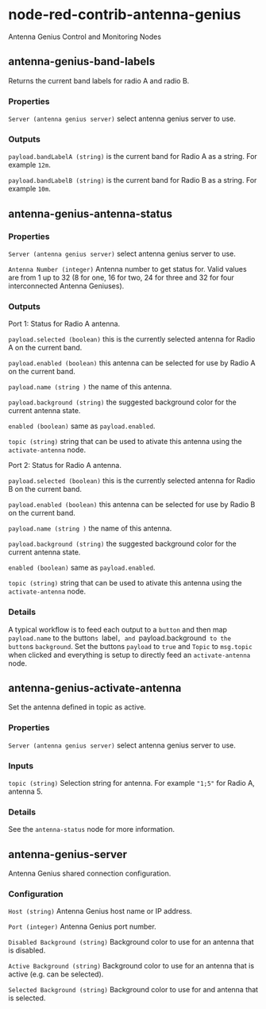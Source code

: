 # node-red-contrib-antenna-genius
Antenna Genius Control and Monitoring Nodes

## antenna-genius-band-labels

Returns the current band labels for radio A and radio B.

### Properties

`Server (antenna genius server)` select antenna genius server to use.

### Outputs

`payload.bandLabelA (string)` is the current band for Radio A as a string. For example `12m`.

`payload.bandLabelB (string)` is the current band for Radio B as a string. For example `10m`.

## antenna-genius-antenna-status

### Properties

`Server (antenna genius server)` select antenna genius server to use.

`Antenna Number (integer)` Antenna number to get status for. Valid values are from 1 up to 32 (8 for one, 16 for two, 24 for three and 32 for four interconnected Antenna Geniuses).

### Outputs

Port 1: Status for Radio A antenna.

`payload.selected (boolean)` this is the currently selected antenna for Radio A on the current band. 

`payload.enabled (boolean)` this antenna can be selected for use by Radio A on the current band.

`payload.name (string )` the name of this antenna.

`payload.background (string)` the suggested background color for the current antenna state.

`enabled (boolean)` same as `payload.enabled`.

`topic (string)` string that can be used to ativate this antenna using the `activate-antenna` node.

Port 2: Status for Radio A antenna.

`payload.selected (boolean)` this is the currently selected antenna for Radio B on the current band. 

`payload.enabled (boolean)` this antenna can be selected for use by Radio B on the current band.

`payload.name (string )` the name of this antenna.

`payload.background (string)` the suggested background color for the current antenna state.

`enabled (boolean)` same as `payload.enabled`.

`topic (string)` string that can be used to ativate this antenna using the `activate-antenna` node.

### Details

A typical workflow is to feed each output to a `button` and then map `payload.name` to the button`s `label`, and `payload.background` to the button`s `background`. Set the buttons `payload` to `true` and `Topic` to `msg.topic` when clicked and everything is setup to directly feed an `activate-antenna` node.

## antenna-genius-activate-antenna

Set the antenna defined in topic as active.

### Properties

`Server (antenna genius server)` select antenna genius server to use.

### Inputs

`topic (string)` Selection string for antenna. For example `"1;5"` for Radio A, antenna 5.

### Details

See the `antenna-status` node for more information.

## antenna-genius-server

Antenna Genius shared connection configuration.

### Configuration

`Host (string)` Antenna Genius host name or IP address.

`Port (integer)` Antenna Genius port number.

`Disabled Background (string)` Background color to use for an antenna that is disabled.

`Active Background (string)` Background color to use for an antenna that is active (e.g. can be selected).

`Selected Background (string)` Background color to use for and antenna that is selected.






